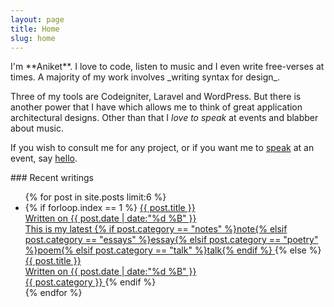 ```yaml
---
layout: page
title: Home
slug: home
---
```

<section class="grid__item one-whole landmark" markdown="1">
I'm **Aniket**. I love to code, listen to music and I even write free-verses at times. A majority of my work involves _writing syntax for design_.

Three of my tools are Codeigniter, Laravel and WordPress. But there is another power that I have which allows me to think of great application architectural designs. Other than that I _love to speak_ at events and blabber about music.

If you wish to consult me for any project, or if you want me to [speak](/speaking) at an event, say <a href="me@aniketpant.com?subject=Hey">hello</a>.
</section>
<section class="grid__item one-whole" markdown="1">
### Recent writings

<ul class="block-list recent-posts">
{% for post in site.posts limit:6 %}
<li>
{% if forloop.index == 1 %}
<a href="{{ post.url }}" class="highlight--block block-list__link">
<span class="gamma">{{ post.title }}</span><br/>
<span>Written on <date class="date">{{ post.date | date:"%d %B" }}</date></span><br/>
<span>This is my latest {% if post.category == "notes" %}note{% elsif post.category == "essays" %}essay{% elsif post.category == "poetry" %}poem{% elsif post.category == "talk" %}talk{% endif %}</span>
</a>
{% else %}
<a href="{{ post.url }}" class="block-list__link">
  <span class="highlight gamma">{{ post.title }}</span><br/>
  <span class="muted">Written on <date class="date">{{ post.date | date:"%d %B" }}</date></span><br/>
  <span>{{ post.category }}</span>
</a>
{% endif %}
</li>
{% endfor %}
</ul>
</section>

